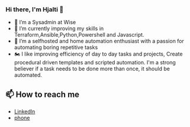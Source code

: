 ### Hi there, I'm Hjalti 👋

- 🔭 I’m a Sysadmin at Wise
- 🌱 I’m currently improving my skills in Terraform,Ansible,Python,Powershell and Javascript.
- 👯 I’m a selfhosted and home automation enthusiast with a passion for automating boring repetitive tasks
- 🏍 I like improving efficiency of day to day tasks and projects, Create procedural driven templates and scripted automation.
     I'm a strong believer if a task needs to be done more than once, it should be automated.

## 📫 How to reach me 
- [LinkedIn](https://www.linkedin.com/in/hjalti1/)
- [phone](https://ja.is/e/3W7gW/)

